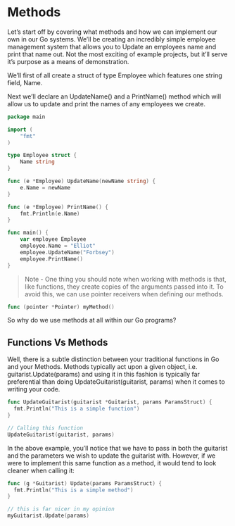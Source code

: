 # Methods

Let’s start off by covering what methods and how we can implement our own in our Go systems. We’ll be creating an incredibly simple employee management system that allows you to Update an employees name and print that name out. Not the most exciting of example projects, but it’ll serve it’s purpose as a means of demonstration.

We’ll first of all create a struct of type Employee which features one string field, Name.

Next we’ll declare an UpdateName() and a PrintName() method which will allow us to update and print the names of any employees we create.

```go
package main

import (
    "fmt"
)

type Employee struct {
    Name string
}

func (e *Employee) UpdateName(newName string) {
    e.Name = newName
}

func (e *Employee) PrintName() {
    fmt.Println(e.Name)
}

func main() {
    var employee Employee
    employee.Name = "Elliot"
    employee.UpdateName("Forbsey")
    employee.PrintName()
}
```

> Note - One thing you should note when working with methods is that, like functions, they create copies of the arguments passed into it.
> To avoid this, we can use pointer receivers when defining our methods.

```go
func (pointer *Pointer) myMethod()
```

So why do we use methods at all within our Go programs?

## Functions Vs Methods

Well, there is a subtle distinction between your traditional functions in Go and your Methods. Methods typically act upon a given object, i.e. guitarist.Update(params) and using it in this fashion is typically far preferential than doing UpdateGuitarist(guitarist, params) when it comes to writing your code.

```go
func UpdateGuitarist(guitarist *Guitarist, params ParamsStruct) {
  fmt.Println("This is a simple function")
}

// Calling this function
UpdateGuitarist(guitarist, params)
```

In the above example, you’ll notice that we have to pass in both the guitarist and the parameters we wish to update the guitarist with. However, if we were to implement this same function as a method, it would tend to look cleaner when calling it:

```go
func (g *Guitarist) Update(params ParamsStruct) {
  fmt.Println("This is a simple method")
}

// this is far nicer in my opinion
myGuitarist.Update(params)
```
